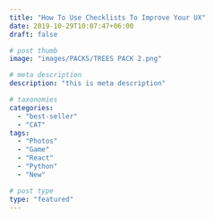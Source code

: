 ```yaml
---
title: "How To Use Checklists To Improve Your UX"
date: 2019-10-29T10:07:47+06:00
draft: false

# post thumb
image: "images/PACKS/TREES PACK 2.png"

# meta description
description: "this is meta description"

# taxonomies
categories:
  - "best-seller"
  - "CAT"
tags:
  - "Photos"
  - "Game"
  - "React"
  - "Python"
  - "New"

# post type
type: "featured"
---
```

